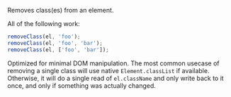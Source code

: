 Removes class(es) from an element.

All of the following work:

```javascript
removeClass(el, 'foo');
removeClass(el, 'foo', 'bar');
removeClass(el, ['foo', 'bar']);
```

Optimized for minimal DOM manipulation. The most common usecase of removing a single class will use native `Element.classList` if available. Otherwise, it will do a single read of `el.className` and only write back to it once, and only if something was actually changed.

